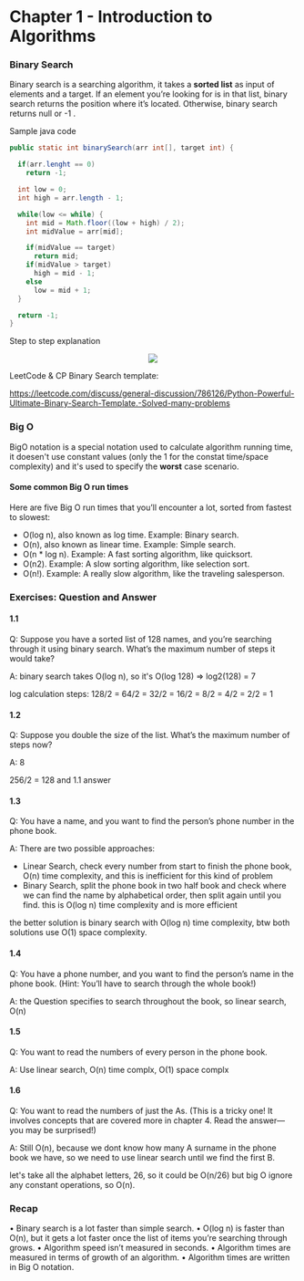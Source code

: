 # Chapter 1 - Introduction to Algorithms

### Binary Search

Binary search is a searching algorithm, it takes a **sorted list** as input of elements and a target. If an element you’re
looking for is in that list, binary search returns the position where it’s located. Otherwise, binary search returns null or -1 .

Sample java code

```java
public static int binarySearch(arr int[], target int) {

  if(arr.lenght == 0)
    return -1;

  int low = 0;
  int high = arr.length - 1;

  while(low <= while) {
    int mid = Math.floor((low + high) / 2);
    int midValue = arr[mid];

    if(midValue == target)
      return mid;
    if(midValue > target)
      high = mid - 1;
    else
      low = mid + 1;
  }

  return -1;
}
````

Step to step explanation

<p align="center">
  <img src="https://github.com/bozzelliandrea/grokking-algorithms/assets/74464364/e2f4fc95-b10c-4426-95fe-f7a7934e6621" />
</p>

LeetCode & CP Binary Search template: 

https://leetcode.com/discuss/general-discussion/786126/Python-Powerful-Ultimate-Binary-Search-Template.-Solved-many-problems

### Big O

BigO notation is a special notation used to calculate algorithm running time, it doesen't use constant values (only the 1 for the constat time/space complexity) and it's used to specify the **worst** case scenario.

#### Some common Big O run times
Here are five Big O run times that you’ll encounter a lot, sorted from
fastest to slowest:

- O(log n), also known as log time. Example: Binary search.
- O(n), also known as linear time. Example: Simple search.
- O(n * log n). Example: A fast sorting algorithm, like quicksort.
- O(n2). Example: A slow sorting algorithm, like selection sort.
- O(n!). Example: A really slow algorithm, like the traveling salesperson.

### Exercises: Question and Answer

#### 1.1 
Q: Suppose you have a sorted list of 128 names, and you’re searching
through it using binary search. What’s the maximum number of
steps it would take?

A: binary search takes O(log n), so it's O(log 128) => log2(128) = 7

log calculation steps: 128/2 = 64/2 = 32/2 = 16/2 = 8/2 = 4/2 = 2/2 = 1

#### 1.2
Q: Suppose you double the size of the list. What’s the maximum
number of steps now?

A: 8

256/2 = 128 and 1.1 answer

#### 1.3

Q: You have a name, and you want to find the person’s phone number
in the phone book.

A: There are two possible approaches:
  - Linear Search, check every number from start to finish the phone book, O(n) time complexity, and this is inefficient for this kind of problem
  - Binary Search, split the phone book in two half book and check where we can find the name by alphabetical order, then split again until you find.
    this is O(log n) time complexity and is more efficient

  the better solution is binary search with O(log n) time complexity, btw both solutions use O(1) space complexity.

#### 1.4

Q: You have a phone number, and you want to find the person’s name
in the phone book. (Hint: You’ll have to search through the whole
book!)

A: the Question specifies to search throughout the book, so linear search, O(n)

#### 1.5

Q: You want to read the numbers of every person in the phone book.

A: Use linear search, O(n) time complx, O(1) space complx

#### 1.6

Q: You want to read the numbers of just the As. (This is a tricky one!
It involves concepts that are covered more in chapter 4. Read the
answer—you may be surprised!)

A: Still O(n), because we dont know how many A surname in the phone book we have, so we need to use linear search until we find the first B.

  let's take all the alphabet letters, 26, so it could be O(n/26) but big O ignore any constant operations, so O(n).

### Recap
• Binary search is a lot faster than simple search.
• O(log n) is faster than O(n), but it gets a lot faster once the list of
items you’re searching through grows.
• Algorithm speed isn’t measured in seconds.
• Algorithm times are measured in terms of growth of an algorithm.
• Algorithm times are written in Big O notation.

